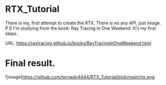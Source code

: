 # RTX_Tutorial
There is my, first attempt to create the RTX. There is no any API, just image.
P.S I'm studying from the book: Ray Tracing in One Weekend. It's my first steps.

URL: https://raytracing.github.io/books/RayTracingInOneWeekend.html

# Final result.
![image]https://github.com/tornado4444/RTX_Tutorial/blob/main/rtx.png
